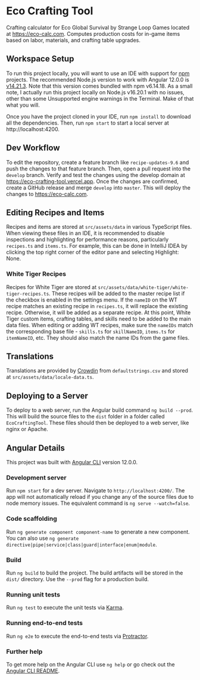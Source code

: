 # Eco Crafting Tool

Crafting calculator for Eco Global Survival by Strange Loop Games located at https://eco-calc.com. Computes production
costs for in-game items based on labor, materials, and crafting table upgrades.

## Workspace Setup

To run this project locally, you will want to use an IDE with support for [npm](https://www.npmjs.com/) projects. The recommended Node.js version to work with Angular 12.0.0 is [v14.21.3](https://nodejs.org/download/release/v14.21.3/). Note that this version comes bundled with npm v6.14.18.
As a small note, I actually run this project locally on Node.js v16.20.1 with no issues, other than some Unsupported engine warnings in the Terminal. Make of that what you will.

Once you have the project cloned in your IDE, run `npm install` to download all the dependencies. Then, run `npm start` to start a local server at http://localhost:4200.

## Dev Workflow

To edit the repository, create a feature branch like `recipe-updates-9.6` and push the changes to that feature branch. Then, open a pull request into the `develop` branch. Verify and test the changes using the develop domain at https://eco-crafting-tool.vercel.app. Once the changes are confirmed, create a GitHub release and merge `develop` into `master`. This will deploy the changes to https://eco-calc.com.

## Editing Recipes and Items

Recipes and items are stored at `src/assets/data` in various TypeScript files. When viewing these files in an IDE, it is recommended to disable inspections and highlighting for performance reasons, particularly `recipes.ts` and `items.ts`. For example, this can be done in IntelliJ IDEA by clicking the top right corner of the editor pane and selecting Highlight: None.

### White Tiger Recipes

Recipes for White Tiger are stored at `src/assets/data/white-tiger/white-tiger-recipes.ts`. These recipes will be added to the master recipe list if the checkbox is enabled in the settings menu. If the `nameID` on the WT recipe matches an existing recipe in `recipes.ts`, it will replace the existing recipe. Otherwise, it will be added as a separate recipe. 
At this point, White Tiger custom items, crafting tables, and skills need to be added to the main data files. 
When editing or adding WT recipes, make sure the `nameIDs` match the corresponding base file - `skills.ts` for `skillNameID`, `items.ts` for `itemNameID`, etc. They should also match the name IDs from the game files.

## Translations

Translations are provided by [Crowdin](https://crowdin.com/project/eco-by-strange-loop-games) from `defaultstrings.csv` and stored at `src/assets/data/locale-data.ts`.

## Deploying to a Server

To deploy to a web server, run the Angular build command `ng build --prod`. This will build the source files to the `dist` folder in a folder called `EcoCraftingTool`. These files should then be deployed to a web server, like nginx or Apache.

## Angular Details

This project was built with [Angular CLI](https://github.com/angular/angular-cli) version 12.0.0.

### Development server

Run `npm start` for a dev server. Navigate to `http://localhost:4200/`. The app will not automatically reload if you change
any of the source files due to node memory issues. The equivalent command is `ng serve --watch=false`.

### Code scaffolding

Run `ng generate component component-name` to generate a new component. You can also
use `ng generate directive|pipe|service|class|guard|interface|enum|module`.

### Build

Run `ng build` to build the project. The build artifacts will be stored in the `dist/` directory. Use the `--prod` flag for a production build.

### Running unit tests

Run `ng test` to execute the unit tests via [Karma](https://karma-runner.github.io).

### Running end-to-end tests

Run `ng e2e` to execute the end-to-end tests via [Protractor](http://www.protractortest.org/).

### Further help

To get more help on the Angular CLI use `ng help` or go check out the [Angular CLI README](https://github.com/angular/angular-cli/blob/master/README.md).
